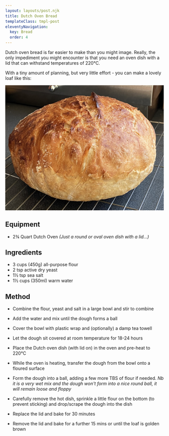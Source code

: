 ```yaml
---
layout: layouts/post.njk
title: Dutch Oven Bread
templateClass: tmpl-post
eleventyNavigation:
  key: Bread
  order: 4
---
```


Dutch oven bread is far easier to make than you might image. Really, the only impediment you might encounter is that you need an oven dish with a lid that can withstand temperatures of 220°C.

With a tiny amount of planning, but very little effort - you can make a lovely loaf like this:

![A most excellent fresh loaf of bread!](/img/bread.jpg "Dutch Oven Bread")

## Equipment
- 2¾ Quart Dutch Oven *(Just a round or oval oven dish with a lid...)*

## Ingredients
- 3 cups (450g) all-purpose flour
- 2 tsp active dry yeast
- 1½ tsp sea salt
- 1½ cups (350ml) warm water

## Method
- Combine the flour, yeast and salt in a large bowl and stir to combine
- Add the water and mix until the dough forms a ball
- Cover the bowl with plastic wrap and (optionally) a damp tea towell
- Let the dough sit covered at room temperature for 18-24 hours

- Place the Dutch oven dish (with lid on) in the oven and pre-heat to 220°C
- While the oven is heating, transfer the dough from the bowl onto a floured surface
- Form the dough into a ball, adding a few more TBS of flour if needed. *Nb it is a very wet mix and the dough won't form into a nice round ball, it will remain loose and floppy*
- Carefully remove the hot dish, sprinkle a little flour on the bottom (to prevent sticking) and drop/scrape the dough into the dish
- Replace the lid and bake for 30 minutes
- Remove the lid and bake for a further 15 mins or until the loaf is golden brown